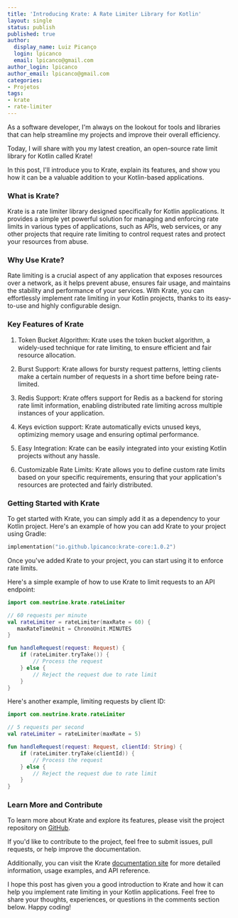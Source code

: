 ```yaml
---
title: 'Introducing Krate: A Rate Limiter Library for Kotlin'
layout: single
status: publish
published: true
author:
  display_name: Luiz Picanço
  login: lpicanco
  email: lpicanco@gmail.com
author_login: lpicanco
author_email: lpicanco@gmail.com
categories:
- Projetos
tags:
- krate
- rate-limiter
---
```


As a software developer, I'm always on the lookout for tools and libraries that can help streamline my projects and improve their overall efficiency. 

Today, I will share with you my latest creation, an open-source rate limit library for Kotlin called Krate! 

In this post, I'll introduce you to Krate, explain its features, and show you how it can be a valuable addition to your Kotlin-based applications.

### What is Krate?

Krate is a rate limiter library designed specifically for Kotlin applications. It provides a simple yet powerful solution for managing and enforcing rate limits in various types of applications, such as APIs, web services, or any other projects that require rate limiting to control request rates and protect your resources from abuse.

### Why Use Krate?

Rate limiting is a crucial aspect of any application that exposes resources over a network, as it helps prevent abuse, ensures fair usage, and maintains the stability and performance of your services. With Krate, you can effortlessly implement rate limiting in your Kotlin projects, thanks to its easy-to-use and highly configurable design.

### Key Features of Krate

1. Token Bucket Algorithm: Krate uses the token bucket algorithm, a widely-used technique for rate limiting, to ensure efficient and fair resource allocation.

2. Burst Support: Krate allows for bursty request patterns, letting clients make a certain number of requests in a short time before being rate-limited.

3. Redis Support: Krate offers support for Redis as a backend for storing rate limit information, enabling distributed rate limiting across multiple instances of your application.

4. Keys eviction support: Krate automatically evicts unused keys, optimizing memory usage and ensuring optimal performance.

5.  Easy Integration: Krate can be easily integrated into your existing Kotlin projects without any hassle.

6. Customizable Rate Limits: Krate allows you to define custom rate limits based on your specific requirements, ensuring that your application's resources are protected and fairly distributed.

### Getting Started with Krate

To get started with Krate, you can simply add it as a dependency to your Kotlin project. Here's an example of how you can add Krate to your project using Gradle:

```kotlin
implementation("io.github.lpicanco:krate-core:1.0.2")
```

Once you've added Krate to your project, you can start using it to enforce rate limits. 


Here's a simple example of how to use Krate to limit requests to an API endpoint:
```kotlin
import com.neutrine.krate.rateLimiter

// 60 requests per minute
val rateLimiter = rateLimiter(maxRate = 60) {
   maxRateTimeUnit = ChronoUnit.MINUTES
}

fun handleRequest(request: Request) {
    if (rateLimiter.tryTake()) {
        // Process the request
    } else {
        // Reject the request due to rate limit
    }
}
```

Here's another example, limiting requests by client ID:
```kotlin
import com.neutrine.krate.rateLimiter

// 5 requests per second
val rateLimiter = rateLimiter(maxRate = 5) 

fun handleRequest(request: Request, clientId: String) {
    if (rateLimiter.tryTake(clientId)) {
        // Process the request
    } else {
        // Reject the request due to rate limit
    }
}
```


### Learn More and Contribute
To learn more about Krate and explore its features, please visit the project repository on [GitHub](https://github.com/lpicanco/krate). 

If you'd like to contribute to the project, feel free to submit issues, pull requests, or help improve the documentation.

Additionally, you can visit the Krate [documentation site](https://lpicanco.github.io/krate) for more detailed information, usage examples, and API reference.

I hope this post has given you a good introduction to Krate and how it can help you implement rate limiting in your Kotlin applications. Feel free to share your thoughts, experiences, or questions in the comments section below. Happy coding!
